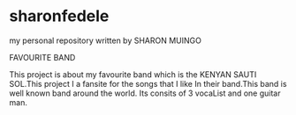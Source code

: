 # sharonfedele
my personal repository
written by SHARON MUINGO

FAVOURITE BAND

This project is about my favourite band which is the KENYAN SAUTI SOL.This project I a fansite for the songs that I like In their band.This band is well known band around the world. Its consits of 3 vocaList and one guitar man.
